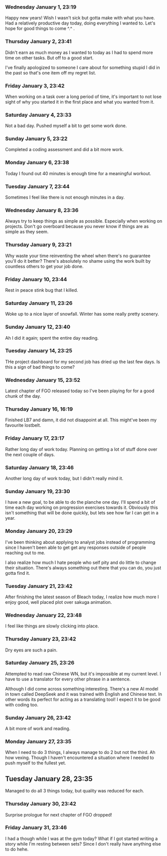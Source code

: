 ### Wednesday January 1, 23:19

Happy new years! Wish I wasn't sick but gotta make with what you have. Had a relatively productive day today, doing everything I wanted to. Let's hope for good things to come ^.^ .

### Thursday January 2, 23:41

Didn't earn as much money as I wanted to today as I had to spend more time on other tasks. But off to a good start.

I've finally apologized to someone I care about for something stupid I did in the past so that's one item off my regret list.

### Friday January 3, 23:42

When working on a task over a long period of time, it's important to not lose sight of why you started it in the first place and what you wanted from it.

### Saturday January 4, 23:33

Not a bad day. Pushed myself a bit to get some work done.

### Sunday January 5, 23:22

Completed a coding assessment and did a bit more work.

### Monday January 6, 23:38

Today I found out 40 minutes is enough time for a meaningful workout.

### Tuesday January 7, 23:44

Sometimes I feel like there is not enough minutes in a day.

### Wednesday January 8, 23:36

Always try to keep things as simple as possible. Especially when working on projects. Don't go overboard because you never know if things are as simple as they seem.

### Thursday January 9, 23:21

Why waste your time reinventing the wheel when there's no guarantee you'll do it better? There's absolutely no shame using the work built by countless others to get your job done.

### Friday January 10, 23:44

Rest in peace stink bug that I killed.

### Saturday January 11, 23:26

Woke up to a nice layer of snowfall. Winter has some really pretty scenery.

### Sunday January 12, 23:40

Ah I did it again; spent the entire day reading.

### Tuesday January 14, 23:25

THe project dashboard for my second job has dried up the last few days. Is this a sign of bad things to come?

### Wednesday January 15, 23:52

Latest chapter of FGO released today so I've been playing for for a good chunk of the day.

### Thursday January 16, 16:19

Finished LB7 and damn, it did not disappoint at all. This might've been my favourite lostbelt.

### Friday January 17, 23:17

Rather long day of work today. Planning on getting a lot of stuff done over the next couple of days.

### Saturday January 18, 23:46

Another long day of work today, but I didn't really mind it.

### Sunday January 19, 23:30

I have a new goal, to be able to do the planche one day. I'll spend a bit of time each day working on progression exercises towards it. Obviously this isn't something that will be done quickly, but lets see how far I can get in a year.

### Monday January 20, 23:29

I've been thinking about applying to analyst jobs instead of programming since I haven't been able to get get any responses outside of people reaching out to me.

I also realize how much I hate people who self pity and do little to change their situation. There's always something out there that you can do, you just gotta find it.

### Tuesday January 21, 23:42

After finishing the latest season of Bleach today, I realize how much more I enjoy good, well placed plot over sakuga animation.

### Wednesday January 22, 23:48

I feel like things are slowly clicking into place.

### Thursday January 23, 23:42

Dry eyes are such a pain.

### Saturday January 25, 23:26

Attempted to read raw Chinese WN, but it's impossible at my current level. I have to use a translator for every other phrase in a sentence.

Although I did come across something interesting. There's a new AI model in town called DeepSeek and it was trained with English and Chinese text. In other words its perfect for acting as a translating tool! I expect it to be good with coding too.

### Sunday January 26, 23:42

A bit more of work and reading.

### Monday January 27, 23:35

When I need to do 3 things, I always manage to do 2 but not the third. Ah how vexing. Though I haven't encountered a situation where I needed to push myself to the fullest yet.

## Tuesday January 28, 23:35

Managed to do all 3 things today, but quality was reduced for each.

### Thursday January 30, 23:42

Surprise prologue for next chapter of FGO dropped!

### Friday January 31, 23:46

I had a though while I was at the gym today? What if I got started writing a story while I'm resting between sets? Since I don't really have anything else to do hehe.
